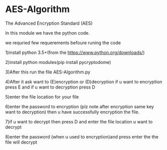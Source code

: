 # AES-Algorithm
The Advanced Encryption Standard (AES)



In this module we have the python code.

we requried few requerements befoure runing the code

1)install python 3.5+(from the https://www.python.org/downloads/)

2)install python modules(pip install pycryptodome)

3)After this run the file AES-Algorithm.py 

4)After it ask want to (E)encryption or (D)decryption if u want to encryption press E and if u want to decryption press D

5)enter the file location for your file

6)enter the password to encryption (plz note after encryption same key want to decryption) then u have successfully encryption the file.

7)if u want to decrypt then press D and enter the file location u want to decrypt

8)enter the password (when u used to encryption)and press enter the the file will decrypt
